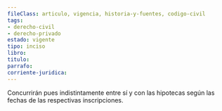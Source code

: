 ```yaml
---
fileClass: articulo, vigencia, historia-y-fuentes, codigo-civil
tags:
- derecho-civil
- derecho-privado
estado: vigente
tipo: inciso
libro:
titulo:
parrafo:
corriente-juridica:
---
```

Concurrirán pues indistintamente entre sí y con las hipotecas según las fechas de las respectivas inscripciones.